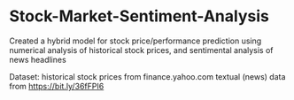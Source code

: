 # Stock-Market-Sentiment-Analysis
Created a hybrid model for stock price/performance prediction using numerical analysis of historical stock prices, and sentimental analysis of news headlines

Dataset:
historical stock prices from finance.yahoo.com
textual (news) data from https://bit.ly/36fFPI6
